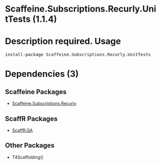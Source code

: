 ﻿Scaffeine.Subscriptions.Recurly.UnitTests (1.1.4)
======
Description required.
Usage
======
<pre>install-package Scaffeine.Subscriptions.Recurly.UnitTests</pre>
Dependencies (3)
=====

Scaffeine Packages
------
* [Scaffeine.Subscriptions.Recurly](https://github.com/wcpro/Scaffeine/tree/master/src/Scaffeine.Subscriptions.Recurly)

ScaffR Packages
------
* [ScaffR.QA](https://github.com/wcpro/ScaffR/tree/master/src/ScaffR.QA)

Other Packages
------
* T4Scaffolding()
